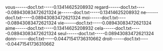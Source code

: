 vous------doc1.txt-----0.13414625208932
regard------doc1.txt-----0.08943083472621324
je------doc1.txt-----0.13414625208932
ne------doc1.txt-----0.08943083472621324
moi------doc1.txt-----0.08943083472621324
vie------doc1.txt-----0.08943083472621324
aime------doc1.txt-----0.13414625208932
cela------doc1.txt-----0.08943083472621324
seul------doc1.txt-----0.08943083472621324
donn------doc1.txt-----0.04471541736310662
droit------doc1.txt-----0.04471541736310662